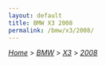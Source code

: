 ```yaml
---
layout: default
title: BMW X3 2008
permalink: /bmw/x3/2008/
---
```

[*Home*](/) > [*BMW*](/bmw/) > [*X3*](/bmw/x3/) > [*2008*](/bmw/x3/2008/)
